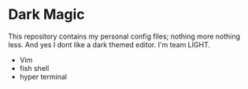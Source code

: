 # Dark Magic

This repository contains my personal config files; nothing more nothing less.
And yes I dont like a dark themed editor. I'm team LIGHT.

- Vim
- fish shell
- hyper terminal

